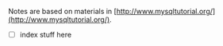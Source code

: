 Notes are based on materials in [http://www.mysqltutorial.org/](http://www.mysqltutorial.org/).


- [ ] index stuff here